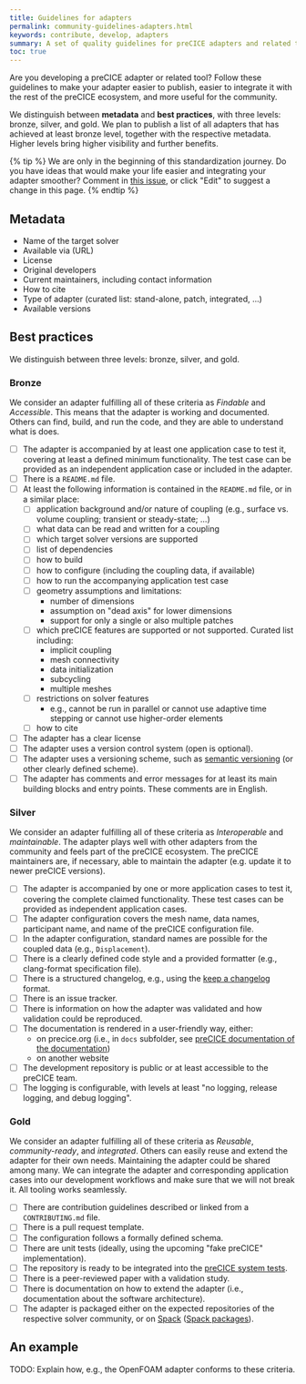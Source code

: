 ```yaml
---
title: Guidelines for adapters
permalink: community-guidelines-adapters.html
keywords: contribute, develop, adapters
summary: A set of quality guidelines for preCICE adapters and related tools
toc: true
---
```


Are you developing a preCICE adapter or related tool? Follow these guidelines to make your adapter easier to publish, easier to integrate it with the rest of the preCICE ecosystem, and more useful for the community.

We distinguish between **metadata** and **best practices**, with three levels: bronze, silver, and gold. We plan to publish a list of all adapters that has achieved at least bronze level, together with the respective metadata. Higher levels bring higher visibility and further benefits.

{% tip %}
We are only in the beginning of this standardization journey. Do you have ideas that would make your life easier and integrating your adapter smoother? Comment in [this issue](https://github.com/precice/preeco-orga/issues/7), or click "Edit" to suggest a change in this page.
{% endtip  %}

## Metadata

- Name of the target solver
- Available via (URL)
- License
- Original developers
- Current maintainers, including contact information
- How to cite
- Type of adapter (curated list: stand-alone, patch, integrated, ...)
- Available versions

## Best practices

We distinguish between three levels: bronze, silver, and gold.

### Bronze

We consider an adapter fulfilling all of these criteria as *Findable* and *Accessible*. This means that the adapter is working and documented. Others can find, build, and run the code, and they are able to understand what is does.

- [ ] The adapter is accompanied by at least one application case to test it, covering at least a defined minimum functionality. The test case can be provided as an independent application case or included in the adapter.
- [ ] There is a `README.md` file.
- [ ] At least the following information is contained in the `README.md` file, or in a similar place:
  - [ ] application background and/or nature of coupling (e.g., surface vs. volume coupling; transient or steady-state; ...)
  - [ ] what data can be read and written for a coupling
  - [ ] which target solver versions are supported
  - [ ] list of dependencies
  - [ ] how to build
  - [ ] how to configure (including the coupling data, if available)
  - [ ] how to run the accompanying application test case
  - [ ] geometry assumptions and limitations:
    - number of dimensions
    - assumption on "dead axis" for lower dimensions
    - support for only a single or also multiple patches
  - [ ] which preCICE features are supported or not supported. Curated list including:
    - implicit coupling
    - mesh connectivity
    - data initialization
    - subcycling
    - multiple meshes
  - [ ] restrictions on solver features
    - e.g., cannot be run in parallel or cannot use adaptive time stepping or cannot use higher-order elements
  - [ ] how to cite
- [ ] The adapter has a clear license
- [ ] The adapter uses a version control system (open is optional).
- [ ] The adapter uses a versioning scheme, such as [semantic versioning](https://semver.org/) (or other clearly defined scheme).
- [ ] The adapter has comments and error messages for at least its main building blocks and entry points. These comments are in English.

### Silver

We consider an adapter fulfilling all of these criteria as *Interoperable* and *maintainable*. The adapter plays well with other adapters from the community and feels part of the preCICE ecosystem. The preCICE maintainers are, if necessary, able to maintain the adapter (e.g. update it to newer preCICE versions).

- [ ] The adapter is accompanied by one or more application cases to test it, covering the complete claimed functionality. These test cases can be provided as independent application cases.
- [ ] The adapter configuration covers the mesh name, data names, participant name, and name of the preCICE configuration file.
- [ ] In the adapter configuration, standard names are possible for the coupled data (e.g., `Displacement`).
- [ ] There is a clearly defined code style and a provided formatter (e.g., clang-format specification file).
- [ ] There is a structured changelog, e.g., using the [keep a changelog](https://keepachangelog.com/) format.
- [ ] There is an issue tracker.
- [ ] There is information on how the adapter was validated and how validation could be reproduced.
- [ ] The documentation is rendered in a user-friendly way, either:
  - on precice.org (i.e., in `docs` subfolder, see [preCICE documentation of the documentation](https://precice.org/docs-meta-overview.html))
  - on another website
- [ ] The development repository is public or at least accessible to the preCICE team.
- [ ] The logging is configurable, with levels at least "no logging, release logging, and debug logging".

### Gold

We consider an adapter fulfilling all of these criteria as *Reusable*, *community-ready*, and *integrated*. Others can easily reuse and extend the adapter for their own needs. Maintaining the adapter could be shared among many. We can integrate the adapter and corresponding application cases into our development workflows and make sure that we will not break it. All tooling works seamlessly.

- [ ] There are contribution guidelines described or linked from a `CONTRIBUTING.md` file.
- [ ] There is a pull request template.
- [ ] The configuration follows a formally defined schema.
- [ ] There are unit tests (ideally, using the upcoming "fake preCICE" implementation).
- [ ] The repository is ready to be integrated into the [preCICE system tests](https://precice.org/dev-docs-system-tests.html).
- [ ] There is a peer-reviewed paper with a validation study.
- [ ] There is documentation on how to extend the adapter (i.e., documentation about the software architecture).
- [ ] The adapter is packaged either on the expected repositories of the respective solver community, or on [Spack](https://spack.io/) ([Spack packages](https://packages.spack.io/)).

## An example

TODO: Explain how, e.g., the OpenFOAM adapter conforms to these criteria.
